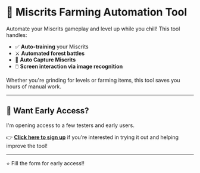 # 🌿 Miscrits Farming Automation Tool

Automate your Miscrits gameplay and level up while you chill! This tool handles:

- ✅ **Auto-training** your Miscrits  
- ⚔️ **Automated forest battles**  
- 🧠 **Auto Capture Miscrits**  
- 🖱️ **Screen interaction via image recognition**

Whether you're grinding for levels or farming items, this tool saves you hours of manual work.

---

## 🚀 Want Early Access?

I'm opening access to a few testers and early users.

👉 **[Click here to sign up](https://docs.google.com/forms/d/e/1FAIpQLSeBqRYO85inSjcY4VP74N-3JhhIVTW6tLK982Cix2A1M4CiPw/viewform?usp=sharing)** if you’re interested in trying it out and helping improve the tool!

---

⭐ Fill the form for early access!!

